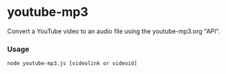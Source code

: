 # youtube-mp3
Convert a YouTube video to an audio file using the youtube-mp3.org "API".

### Usage
```
node youtube-mp3.js [videolink or videoid]
```
